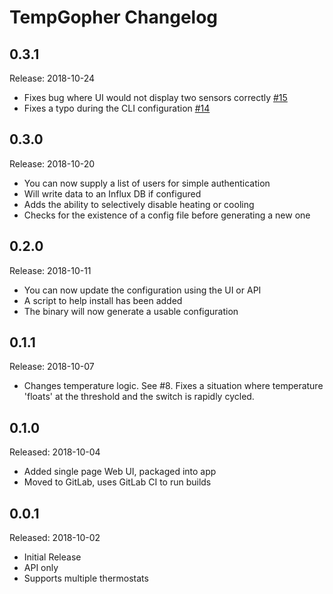 # TempGopher Changelog

## 0.3.1

Release: 2018-10-24

* Fixes bug where UI would not display two sensors correctly [#15](https://gitlab.com/shouptech/tempgopher/issues/15)
* Fixes a typo during the CLI configuration [#14](https://gitlab.com/shouptech/tempgopher/issues/14)

## 0.3.0

Release: 2018-10-20

* You can now supply a list of users for simple authentication
* Will write data to an Influx DB if configured
* Adds the ability to selectively disable heating or cooling
* Checks for the existence of a config file before generating a new one

## 0.2.0

Release: 2018-10-11

* You can now update the configuration using the UI or API
* A script to help install has been added
* The binary will now generate a usable configuration

## 0.1.1

Release: 2018-10-07

* Changes temperature logic. See #8. Fixes a situation where temperature 'floats' at the threshold and the switch is rapidly cycled.

## 0.1.0

Released: 2018-10-04

* Added single page Web UI, packaged into app
* Moved to GitLab, uses GitLab CI to run builds

## 0.0.1

Released: 2018-10-02

* Initial Release
* API only
* Supports multiple thermostats
